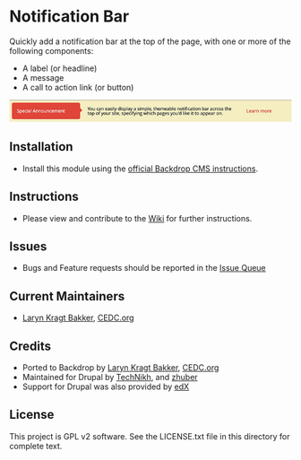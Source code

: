 # Notification Bar

Quickly add a notification bar at the top of the page, with one or more of the
following components:

 - A label (or headline)
 - A message
 - A call to action link (or button)

![Notification Bar Screenshot](https://github.com/backdrop-contrib/notification_bar/blob/1.x-1.x/images/notification-bar-screenshot.png)

## Installation

- Install this module using the [official Backdrop CMS instructions](https://backdropcms.org/guide/modules).

## Instructions

- Please view and contribute to the [Wiki](https://github.com/backdrop-contrib/notification_bar/wiki) for further instructions.

## Issues

- Bugs and Feature requests should be reported in the [Issue Queue](https://github.com/backdrop-contrib/notification_bar/issues)

## Current Maintainers

- [Laryn Kragt Bakker](https://github.com/laryn/), [CEDC.org](https://CEDC.org)

## Credits

- Ported to Backdrop by [Laryn Kragt Bakker](https://github.com/laryn/), [CEDC.org](https://CEDC.org)
- Maintained for Drupal by [TechNikh](https://www.drupal.org/u/technikh), and
  [zhuber](https://www.drupal.org/u/zhuber)
- Support for Drupal was also provided by [edX](https://www.drupal.org/edx)

## License

This project is GPL v2 software. See the LICENSE.txt file in this directory for
complete text.

